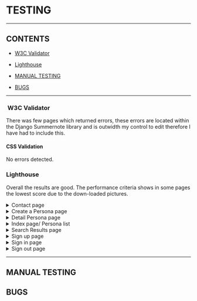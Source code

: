 # TESTING

---

## CONTENTS


* [W3C Validator](#w3c-validator)
* [Lighthouse](#lighthouse)


* [MANUAL TESTING](#manual-testing)
 
* [BUGS](#bugs)
  

---


###  W3C Validator

 There was few pages which returned errors, these errors are located within the Django Summernote library and is outwidth my control to edit therefore I have had to include this. 

#### **CSS Validation**

No errors detected.



### Lighthouse

Overall the results are good. The performance criteria shows in some pages the lowest score due to the down-loaded pictures.

<details>
<summary>Contact page</summary>
<img src="docs/validation/contact_desktop.png">
<img src="docs/validation/contact_mobile.png">
</details>

<details>
<summary>Create a Persona page</summary>
<img src="docs/validation/create_desktop.png">
<img src="docs/validation/create_mobile.png">
</details>

<details>
<summary>Detail Persona page</summary>
<img src="docs/validation/detail_desktop.png">
<img src="docs/validation/detail_mobile.png">
</details>

<details>
<summary>Index page/ Persona list</summary>
<img src="docs/validation/index_desktop.png">
<img src="docs/validation/index_mobile.png">
</details>

<details>
<summary>Search Results page</summary>
<img src="docs/validation/search_desktop.png">
<img src="docs/validation/search_mobile.png">
</details>

<details>
<summary>Sign up page</summary>
<img src="docs/validation/sign_up_desktop.png">
<img src="docs/validation/sign_up_mobile.png">
</details>

<details>
<summary>Sign in page</summary>
<img src="docs/validation/sign_in_desktop.png">
<img src="docs/validation/sign_in_mobile.png">
</details>

<details>
<summary>Sign out page</summary>
<img src="docs/validation/sign_out_desktop.png">
<img src="docs/validation/sign_out_mobile.png">
</details>

---


## MANUAL TESTING


## BUGS

